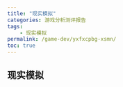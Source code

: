 ```yaml
---
title: "现实模拟"
categories: 游戏分析测评报告
tags:
    - 现实模拟
permalink: /game-dev/yxfxcpbg-xsmn/
toc: true
---
```


## 现实模拟
